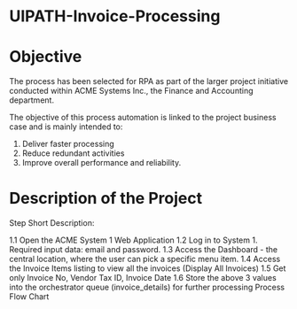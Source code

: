 # UIPATH-Invoice-Processing

# Objective
The process has been selected for RPA as part of the larger project initiative conducted within ACME
Systems Inc., the Finance and Accounting department.

The objective of this process automation is linked to the project business case and is mainly intended to:
1. Deliver faster processing
2. Reduce redundant activities
3. Improve overall performance and reliability.

# Description of the Project
Step Short Description:

1.1 Open the ACME System 1 Web Application
1.2 Log in to System 1. Required input data: email and password.
1.3 Access the Dashboard - the central location, where the user can pick a specific menu item.
1.4 Access the Invoice Items listing to view all the invoices (Display All Invoices)
1.5 Get only Invoice No, Vendor Tax ID, Invoice Date
1.6 Store the above 3 values into the orchestrator queue (invoice_details) for further processing Process Flow Chart
